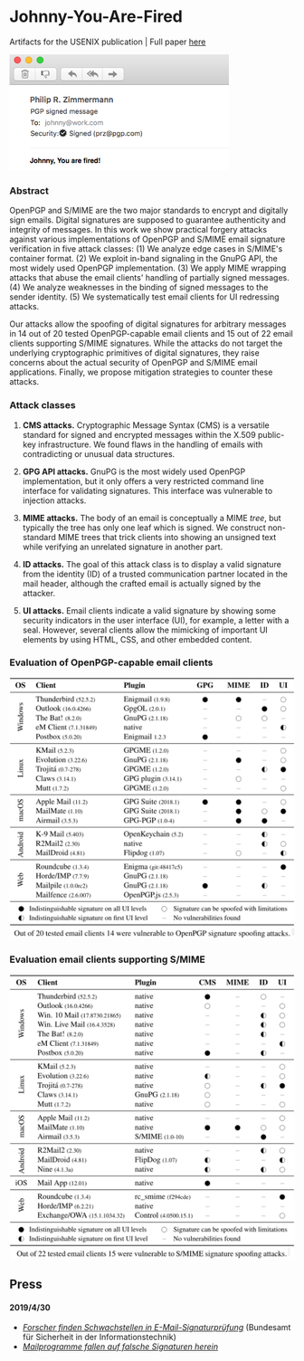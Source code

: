 # Johnny-You-Are-Fired
Artifacts for the USENIX publication | Full paper [here](paper/johnny-fired.pdf)

![Forged PGP signature of Phil Zimmermann](assets/forged.png)

### Abstract
OpenPGP and S/MIME are the two major standards to encrypt and digitally sign emails. Digital signatures are supposed to guarantee authenticity and integrity of messages. In this work we show practical forgery attacks against various implementations of OpenPGP and S/MIME email signature verification in five attack classes: (1) We analyze edge cases in S/MIME's container format. (2) We exploit in-band signaling in the GnuPG API, the most widely used OpenPGP implementation. (3) We apply MIME wrapping attacks that abuse the email clients' handling of partially signed messages. (4) We analyze weaknesses in the binding of signed messages to the sender identity. (5) We systematically test email clients for UI redressing attacks.

Our attacks allow the spoofing of digital signatures for arbitrary messages in 14 out of 20 tested OpenPGP-capable email clients and 15 out of 22 email clients supporting S/MIME signatures. While the attacks do not target the underlying cryptographic primitives of digital signatures, they raise concerns about the actual security of OpenPGP and S/MIME email applications. Finally, we propose mitigation strategies to counter these attacks.

### Attack classes

1. **CMS attacks.** Cryptographic Message Syntax (CMS) is a versatile standard for signed and encrypted messages within the X.509 public-key infrastructure. We found flaws in the handling of emails with contradicting or unusual data structures.

2. **GPG API attacks.** GnuPG is the most widely used OpenPGP implementation, but it only offers a very restricted command line interface for validating signatures. This interface was vulnerable to injection attacks.

3. **MIME attacks.** The body of an email is conceptually a MIME *tree*, but typically the tree has only one leaf which is signed. We construct non-standard MIME trees that trick clients into showing an unsigned text while verifying an unrelated signature in another part.

4. **ID attacks.** The goal of this attack class is to display a valid signature from the identity (ID) of a trusted communication partner located in the mail header, although the crafted email is actually signed by the attacker.

5. **UI attacks.** Email clients indicate a valid signature by showing some security indicators in the user interface (UI), for example, a letter with a seal. However, several clients allow the mimicking of important UI elements by using HTML, CSS, and other embedded content.

### Evaluation of OpenPGP-capable email clients
![Evaluation of OpenPGP-capable email clients](assets/eval-pgp.png)

### Evaluation email clients supporting S/MIME
![Evaluation email clients supporting S/MIME](assets/eval-smime.png)

## Press

#### 2019/4/30

* [*Forscher finden Schwachstellen in E-Mail-Signaturprüfung*](https://www.bsi.bund.de/DE/Presse/Pressemitteilungen/Presse2019/Signaturfaelschungen-300419.html) (Bundesamt für Sicherheit in der Informationstechnik)
* [*Mailprogramme fallen auf falsche Signaturen herein*](https://www.golem.de/news/pgp-und-s-mime-mailprogramme-fallen-auf-falsche-signaturen-herein-1904-140939.html)
